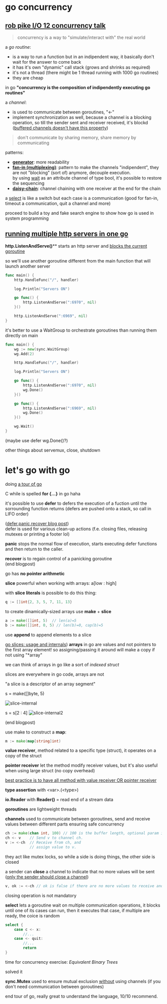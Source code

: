 # go concurrency

## [rob pike I/O 12 concurrency talk](https://www.youtube.com/watch?v=f6kdp27TYZs)

> concurrency is a way to "simulate/interact with" the real world

a *go routine*:
- is a way to run a function but in an indipendent way, it basically don't wait for the answer to come back
- it has it's own "dynamic" call stack (grows and shrinks as required)
- it's not a thread (there might be 1 thread running with 1000 go routines)
- they are cheap

in go **"concurrency is the composition of indipendently executing go routines"**

a *channel*:
- is used to communicate between goroutines, "<-"
- implement synchronization as well, because a channel is a blocking operation, so till the sender sent and receiver received, it's blockd (<ins>buffered channels doesn't have this property</ins>)

> don't communicate by sharing memory, share memory by communicating

patterns:

- [**generator**](https://go.dev/talks/2012/concurrency.slide#25): more readability
- [**fan-in (multiplexing)**](https://go.dev/talks/2012/concurrency.slide#27): pattern to make the channels "indipendent", they are not "blocking" (sort of) anymore, decouple execution.\
by using [wait](https://go.dev/talks/2012/concurrency.slide#29) as an attribute channel of type bool, it's possible to restore the sequencing
- [**daisy-chain**](https://go.dev/talks/2012/concurrency.slide#40): channel chaining with one receiver at the end for the chain

a [select](https://go.dev/talks/2012/concurrency.slide#32) is like a switch but each case is a communication (good for fan-in, timeout a communication, quit a channel and more)

proceed to build a toy and fake search engine to show how go is used in system programming

## [running multiple http servers in one go](https://freedium.cfd/https://medium.com/rungo/running-multiple-http-servers-in-go-d15300f4e59f)

**http.ListenAndServe()**** starts an http server and <ins>blocks the current goroutine</ins>

so we'll use another goroutine different from the main function that will launch another server

~~~go
func main() {
	http.HandleFunc("/", handler)

	log.Println("Servers ON")

	go func() {
		http.ListenAndServe(":6970", nil)
	}()

	http.ListenAndServe(":6969", nil)
}
~~~

it's better to use a WaitGroup to orchestrate goroutines than running them directly on main

~~~go
func main() {
	wg := new(sync.WaitGroup)
	wg.Add(2)

	http.HandleFunc("/", handler)

	log.Println("Servers ON")

	go func() {
		http.ListenAndServe(":6970", nil)
		wg.Done()
	}()

	go func() {
		http.ListenAndServe(":6969", nil)
		wg.Done()
	}()

	wg.Wait()
}
~~~
(maybe use defer wg.Done()?)

other things about servemux, close, shutdown

# let's go with go

doing [a tour of go](https://go.dev/tour)

C while is spelled **for {...}** in go haha

it's possible to use **defer** to defers the execution of a fuction until the sorrounding function returns
(defers are pushed onto a stack, so call in LIFO order)

([defer,panic,recover blog post](https://go.dev/blog/defer-panic-and-recover))\
defer is used for various clean-up actions (f.e. closing files, releasing mutexes or printing a footer lol)

**panic** stops the normal flow of execution, starts executing defer functions and then return to the caller.

**recover** is to regain control of a panicking goroutine\
(end blogpost)

go has **no pointer arithmetic**

**slice** powerful when working with arrays: a[low : high]

with **slice literals** is possible to do this thing:

```go
q := []int{2, 3, 5, 7, 11, 13}
```

to create dinamically-sized arrays use **make** + **slice**

```go
a := make([]int, 5)  // len(a)=5
b := make([]int, 0, 5) // len(b)=0, cap(b)=5
```

use **append** to append elements to a slice

[go slices: usage and internals](https://go.dev/blog/slices-intro))
**arrays** in go are values and not pointers to the first array element! so assigning/passing it around will make a copy if not using "\*array"

we can think of arrays in go like a sort of _indexed struct_

slices are everywhere in go code, arrays are not

"a slice is a descriptor of an array segment"

s = make([]byte, 5)

![slice-internal](https://go.dev/blog/slices-intro/slice-1.png)

s = s[2 : 4]
![slice-internal2](https://go.dev/blog/slices-intro/slice-2.png)

(end blogpost)

use make to construct a **map**:

```go
m := make(map[string]int)
```

**value receiver**, method related to a specific type (struct), it operates on a copy of the struct

**pointer receiver** let the method modify receiver values, but it's also useful when using large struct (no copy overhead)

<u>best practice is to have all method with value receiver OR pointer receiver</u>

**type assertion** with \<var\>.(\<type\>)

**io.Reader** with **Reader()** = read end of a stream data

**goroutines** are lightweight threads

**channels** used to communicate between goroutines, send and receive values between different parts ensuring safe concurrency

```go
ch := make(chan int, 100) // 100 is the buffer length, optional param if you need buffered channels
ch <- v    // Send v to channel ch.
v := <-ch  // Receive from ch, and
           // assign value to v.
```

they act like mutex locks, so while a side is doing things, the other side is closed

a sender can **close** a channel to indicate that no more values will be sent (<u>only the sender should close a channel</u>)

```go
v, ok := <-ch // ok is false if there are no more values to receive and channel is closed
```

closing operation is not mandatory

**select** lets a goroutine wait on multiple communication operations, it blocks until one of its cases can run, then it executes that case, if multiple are ready, the coice is random

```go
select {
    case c <- x:
        //...
    case <- quit:
        //...
        return
}
```

time for concurrency exercise: _Equivalent Binary Trees_

solved it

**sync.Mutex** used to ensure mutual exclusion <u>without</u> using channels (if you don't need communication between goroutines)

end tour of go, really great to understand the language, 10/10 recommend.
